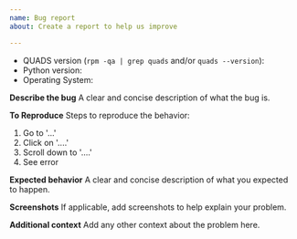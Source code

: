 ```yaml
---
name: Bug report
about: Create a report to help us improve

---
```

* QUADS version (`rpm -qa | grep quads` and/or `quads --version`):
* Python version:
* Operating System:

**Describe the bug**
A clear and concise description of what the bug is.

**To Reproduce**
Steps to reproduce the behavior:
1. Go to '...'
2. Click on '....'
3. Scroll down to '....'
4. See error

**Expected behavior**
A clear and concise description of what you expected to happen.

**Screenshots**
If applicable, add screenshots to help explain your problem.

**Additional context**
Add any other context about the problem here.
